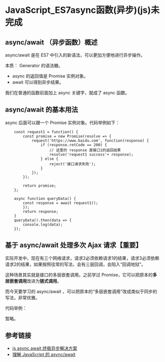 # JavaScript_ES7async函数(异步)(js)未完成

## async/await （异步函数）概述

async/await 是在 ES7 中引入的新语法，可以更加方便地进行异步操作。

本质： Generator 的语法糖。

- async 的返回值是 Promise 实例对象。
- await 可以得到异步结果。

我们在普通的函数前面加上 async 关键字，就成了 async 函数。

## async/await 的基本用法

async 后面可以跟一个 Promise 实例对象。代码举例如下：

```
    const request1 = function() {
        const promise = new Promise(resolve => {
            request('https://www.baidu.com', function(response) {
                if (response.retCode == 200) {
                    // 这里的 response 是接口1的返回结果
                    resolve('request1 success'+ response);
                } else {
                    reject('接口请求失败');
                }
            });
        });

        return promise;
    };

    async function queryData() {
        const response = await request1();
        });
        return response;
    }
    queryData().then(data => {
        console.log(data);
    });
```

## 基于 async/await 处理多次 Ajax 请求【重要】

实际开发中，现在有三个网络请求，请求2必须依赖请求1的结果，请求3必须依赖请求2的结果，如果按照往常的写法，会有三层回调，会陷入“回调地狱”。

这种场景其实就是接口的多层嵌套调用。之前学过 Promise，它可以把原本的**多层嵌套调用**改进为**链式调用**。

而今天要学习的 async/await ，可以把原本的“多层嵌套调用”改成类似于同步的写法，非常优雅。

代码举例：

暂略。

## 参考链接

- [js async await 终极异步解决方案](https://www.cnblogs.com/CandyManPing/p/9384104.html)
- [理解 JavaScript 的 async/await](https://segmentfault.com/a/1190000007535316)